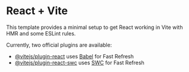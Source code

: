 # React + Vite

This template provides a minimal setup to get React working in Vite with HMR and some ESLint rules.

Currently, two official plugins are available:

- [@vitejs/plugin-react](https://github.com/vitejs/vite-plugin-react/blob/main/packages/plugin-react/README.md) uses [Babel](https://babeljs.io/) for Fast Refresh
- [@vitejs/plugin-react-swc](https://github.com/vitejs/vite-plugin-react-swc) uses [SWC](https://swc.rs/) for Fast Refresh


<!-- Para arrancar el projecto -->
<!-- En la terminal poner npm run dev -->

<!-- librerias para instalar -->
<!-- npm install --save @fortawesome/free-brands-svg-icons -->
<!-- npm install react-toastify  -->
<!-- npm i swiper -->
<!-- npm install @mui/material @mui/icons-material @emotion/styled @emotion/react -->
<!-- npm install react-icons -->